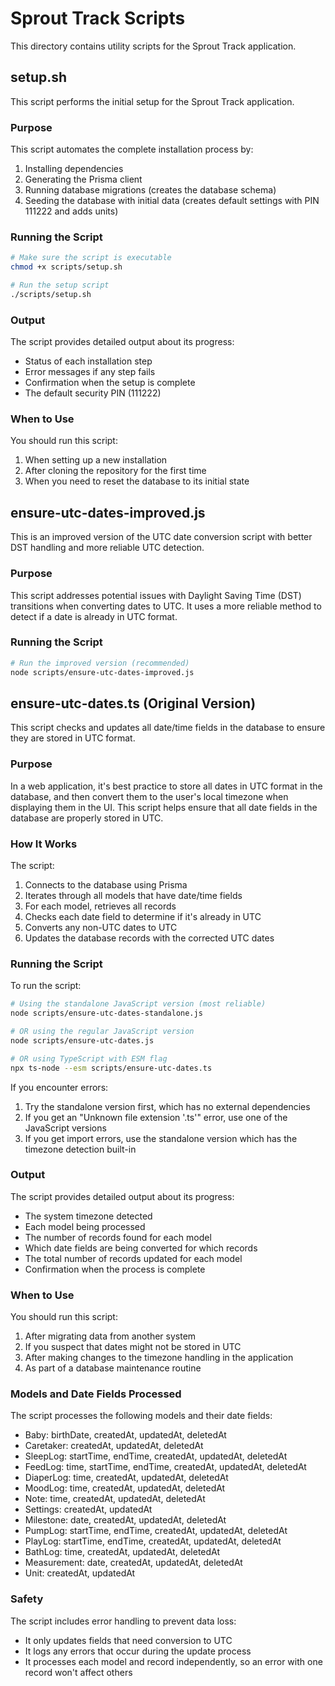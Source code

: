 # Sprout Track Scripts

This directory contains utility scripts for the Sprout Track application.

## setup.sh

This script performs the initial setup for the Sprout Track application.

### Purpose

This script automates the complete installation process by:
1. Installing dependencies
2. Generating the Prisma client
3. Running database migrations (creates the database schema)
4. Seeding the database with initial data (creates default settings with PIN 111222 and adds units)

### Running the Script

```bash
# Make sure the script is executable
chmod +x scripts/setup.sh

# Run the setup script
./scripts/setup.sh
```

### Output

The script provides detailed output about its progress:
- Status of each installation step
- Error messages if any step fails
- Confirmation when the setup is complete
- The default security PIN (111222)

### When to Use

You should run this script:
1. When setting up a new installation
2. After cloning the repository for the first time
3. When you need to reset the database to its initial state

## ensure-utc-dates-improved.js

This is an improved version of the UTC date conversion script with better DST handling and more reliable UTC detection.

### Purpose

This script addresses potential issues with Daylight Saving Time (DST) transitions when converting dates to UTC. It uses a more reliable method to detect if a date is already in UTC format.

### Running the Script

```bash
# Run the improved version (recommended)
node scripts/ensure-utc-dates-improved.js
```

## ensure-utc-dates.ts (Original Version)

This script checks and updates all date/time fields in the database to ensure they are stored in UTC format.

### Purpose

In a web application, it's best practice to store all dates in UTC format in the database, and then convert them to the user's local timezone when displaying them in the UI. This script helps ensure that all date fields in the database are properly stored in UTC.

### How It Works

The script:

1. Connects to the database using Prisma
2. Iterates through all models that have date/time fields
3. For each model, retrieves all records
4. Checks each date field to determine if it's already in UTC
5. Converts any non-UTC dates to UTC
6. Updates the database records with the corrected UTC dates

### Running the Script

To run the script:

```bash
# Using the standalone JavaScript version (most reliable)
node scripts/ensure-utc-dates-standalone.js

# OR using the regular JavaScript version
node scripts/ensure-utc-dates.js

# OR using TypeScript with ESM flag
npx ts-node --esm scripts/ensure-utc-dates.ts
```

If you encounter errors:

1. Try the standalone version first, which has no external dependencies
2. If you get an "Unknown file extension '.ts'" error, use one of the JavaScript versions
3. If you get import errors, use the standalone version which has the timezone detection built-in

### Output

The script provides detailed output about its progress:

- The system timezone detected
- Each model being processed
- The number of records found for each model
- Which date fields are being converted for which records
- The total number of records updated for each model
- Confirmation when the process is complete

### When to Use

You should run this script:

1. After migrating data from another system
2. If you suspect that dates might not be stored in UTC
3. After making changes to the timezone handling in the application
4. As part of a database maintenance routine

### Models and Date Fields Processed

The script processes the following models and their date fields:

- Baby: birthDate, createdAt, updatedAt, deletedAt
- Caretaker: createdAt, updatedAt, deletedAt
- SleepLog: startTime, endTime, createdAt, updatedAt, deletedAt
- FeedLog: time, startTime, endTime, createdAt, updatedAt, deletedAt
- DiaperLog: time, createdAt, updatedAt, deletedAt
- MoodLog: time, createdAt, updatedAt, deletedAt
- Note: time, createdAt, updatedAt, deletedAt
- Settings: createdAt, updatedAt
- Milestone: date, createdAt, updatedAt, deletedAt
- PumpLog: startTime, endTime, createdAt, updatedAt, deletedAt
- PlayLog: startTime, endTime, createdAt, updatedAt, deletedAt
- BathLog: time, createdAt, updatedAt, deletedAt
- Measurement: date, createdAt, updatedAt, deletedAt
- Unit: createdAt, updatedAt

### Safety

The script includes error handling to prevent data loss:

- It only updates fields that need conversion to UTC
- It logs any errors that occur during the update process
- It processes each model and record independently, so an error with one record won't affect others
